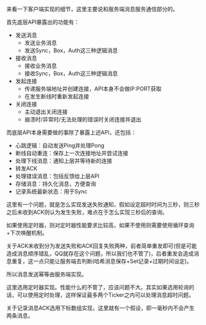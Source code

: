 来看一下客户端实现的细节，这里主要说和服务端消息服务通信部分的。

首先底层API暴露出的功能有：

- 发送消息
    - 发送业务消息
    - 发送Sync，Box，Auth这三种逻辑消息
- 接收消息
    - 接收业务消息
    - 接收Sync，Box，Auth这三种逻辑消息
- 发起连接
    - 传递服务端地址并创建连接，API本身不会做IP:PORT获取
    - 在发生断线时重新发起连接
- 关闭连接
    - 主动退出关闭连接
    - 崩溃时/异常时/无法处理的错误时关闭连接并退出

而底层API本身需要做的事除了暴露上述API，还包括：

- 心跳逻辑：自动发送Ping并处理Pong
- 断线自动重连：保存上一次连接地址并尝试连接
- 处理下线消息：通知上层并等待新的连接
- 转发ACK
- 处理错误消息：包括反馈给上层API
- 存储消息：持久化消息，方便查询
- 记录系统最新状态：用于Sync

这里有一个问题，就是怎么实现发送失败通知，假如设定超时时间为三秒，则三秒之后未收到ACK则认为发生失败，难点在于怎么实现三秒后的查询。

如果使用定时器，则对定时器性能要求比较高，如果不使用则需要使用循环查询+下次唤醒机制。

关于ACK未收到分为发送失败和ACK回复失败两种，前者简单重发即可(但是可能造成消息顺序错乱，QQ就存在这个问题，所以我们也不管了)，后者重发会造成消息重复，这一点只能让服务端去判断(哈希消息保存+Set记录+过期时间设定)。

所以消息发送幂等由服务端实现。

这里选用定时器实现。性能什么的不管了，应该问题不大。其实如果选用轮询的话，可以使用定时处理，这样保证最多两个Ticker之内可以处理消息超时问题。

关于记录消息ACK选用下标数组实现，这里就有一个假设，即一毫秒内不会产生两条消息。